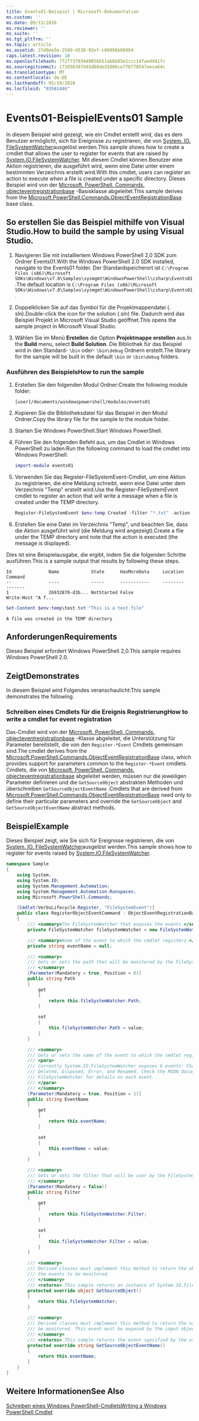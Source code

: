 ```yaml
---
title: Events01-Beispiel | Microsoft-Dokumentation
ms.custom: ''
ms.date: 09/13/2016
ms.reviewer: ''
ms.suite: ''
ms.tgt_pltfrm: ''
ms.topic: article
ms.assetid: 27d0ee5e-2589-4530-92ef-c09996b80994
caps.latest.revision: 10
ms.openlocfilehash: 772f73793449856651ab6b03e1ccc14faed941fc
ms.sourcegitcommit: 173556307d45d88de31086ce776770547eece64c
ms.translationtype: MT
ms.contentlocale: de-DE
ms.lasthandoff: 05/19/2020
ms.locfileid: "83561446"
---
```

# <a name="events01-sample"></a><span data-ttu-id="fb8a4-102">Events01-Beispiel</span><span class="sxs-lookup"><span data-stu-id="fb8a4-102">Events01 Sample</span></span>

<span data-ttu-id="fb8a4-103">In diesem Beispiel wird gezeigt, wie ein Cmdlet erstellt wird, das es dem Benutzer ermöglicht, sich für Ereignisse zu registrieren, die von [System. IO. FileSystemWatcher](/dotnet/api/System.IO.FileSystemWatcher)ausgelöst werden.</span><span class="sxs-lookup"><span data-stu-id="fb8a4-103">This sample shows how to create a cmdlet that allows the user to register for events that are raised by [System.IO.FileSystemWatcher](/dotnet/api/System.IO.FileSystemWatcher).</span></span>
<span data-ttu-id="fb8a4-104">Mit diesem Cmdlet können Benutzer eine Aktion registrieren, die ausgeführt wird, wenn eine Datei unter einem bestimmten Verzeichnis erstellt wird.</span><span class="sxs-lookup"><span data-stu-id="fb8a4-104">With this cmdlet, users can register an action to execute when a file is created under a specific directory.</span></span>
<span data-ttu-id="fb8a4-105">Dieses Beispiel wird von der [Microsoft. PowerShell. Commands. objecteventregistrationbase](/dotnet/api/Microsoft.PowerShell.Commands.ObjectEventRegistrationBase) -Basisklasse abgeleitet.</span><span class="sxs-lookup"><span data-stu-id="fb8a4-105">This sample derives from the [Microsoft.PowerShell.Commands.ObjectEventRegistrationBase](/dotnet/api/Microsoft.PowerShell.Commands.ObjectEventRegistrationBase) base class.</span></span>

## <a name="how-to-build-the-sample-by-using-visual-studio"></a><span data-ttu-id="fb8a4-106">So erstellen Sie das Beispiel mithilfe von Visual Studio.</span><span class="sxs-lookup"><span data-stu-id="fb8a4-106">How to build the sample by using Visual Studio.</span></span>

1. <span data-ttu-id="fb8a4-107">Navigieren Sie mit installiertem Windows PowerShell 2,0 SDK zum Ordner Events01.</span><span class="sxs-lookup"><span data-stu-id="fb8a4-107">With the Windows PowerShell 2.0 SDK installed, navigate to the Events01 folder.</span></span>
   <span data-ttu-id="fb8a4-108">Der Standardspeicherort ist `C:\Program Files (x86)\Microsoft SDKs\Windows\v7.0\Samples\sysmgmt\WindowsPowerShell\csharp\Events01`.</span><span class="sxs-lookup"><span data-stu-id="fb8a4-108">The default location is `C:\Program Files (x86)\Microsoft SDKs\Windows\v7.0\Samples\sysmgmt\WindowsPowerShell\csharp\Events01`.</span></span>

2. <span data-ttu-id="fb8a4-109">Doppelklicken Sie auf das Symbol für die Projektmappendatei (. sln).</span><span class="sxs-lookup"><span data-stu-id="fb8a4-109">Double-click the icon for the solution (.sln) file.</span></span>
   <span data-ttu-id="fb8a4-110">Dadurch wird das Beispiel Projekt in Microsoft Visual Studio geöffnet.</span><span class="sxs-lookup"><span data-stu-id="fb8a4-110">This opens the sample project in Microsoft Visual Studio.</span></span>

3. <span data-ttu-id="fb8a4-111">Wählen Sie im Menü **Erstellen** die Option **Projektmappe erstellen** aus.</span><span class="sxs-lookup"><span data-stu-id="fb8a4-111">In the **Build** menu, select **Build Solution**.</span></span>
   <span data-ttu-id="fb8a4-112">Die Bibliothek für das Beispiel wird in den Standard- `\bin` oder- `\bin\debug` Ordnern erstellt.</span><span class="sxs-lookup"><span data-stu-id="fb8a4-112">The library for the sample will be built in the default `\bin` or `\bin\debug` folders.</span></span>

### <a name="how-to-run-the-sample"></a><span data-ttu-id="fb8a4-113">Ausführen des Beispiels</span><span class="sxs-lookup"><span data-stu-id="fb8a4-113">How to run the sample</span></span>

1. <span data-ttu-id="fb8a4-114">Erstellen Sie den folgenden Modul Ordner:</span><span class="sxs-lookup"><span data-stu-id="fb8a4-114">Create the following module folder:</span></span>

    `[user]/documents/windowspowershell/modules/events01`

2. <span data-ttu-id="fb8a4-115">Kopieren Sie die Bibliotheksdatei für das Beispiel in den Modul Ordner.</span><span class="sxs-lookup"><span data-stu-id="fb8a4-115">Copy the library file for the sample to the module folder.</span></span>

3. <span data-ttu-id="fb8a4-116">Starten Sie Windows PowerShell.</span><span class="sxs-lookup"><span data-stu-id="fb8a4-116">Start Windows PowerShell.</span></span>

4. <span data-ttu-id="fb8a4-117">Führen Sie den folgenden Befehl aus, um das Cmdlet in Windows PowerShell zu laden:</span><span class="sxs-lookup"><span data-stu-id="fb8a4-117">Run the following command to load the cmdlet into Windows PowerShell:</span></span>

    ```powershell
    import-module events01
    ```

5. <span data-ttu-id="fb8a4-118">Verwenden Sie das Register-FileSystemEvent-Cmdlet, um eine Aktion zu registrieren, die eine Meldung schreibt, wenn eine Datei unter dem Verzeichnis "Temp" erstellt wird.</span><span class="sxs-lookup"><span data-stu-id="fb8a4-118">Use the Register-FileSystemEvent cmdlet to register an action that will write a message when a file is created under the TEMP directory.</span></span>

    ```powershell
    Register-FileSystemEvent $env:temp Created -filter "*.txt" -action { Write-Host "A file was created in the TEMP directory" }
    ```

6. <span data-ttu-id="fb8a4-119">Erstellen Sie eine Datei im Verzeichnis "Temp", und beachten Sie, dass die Aktion ausgeführt wird (die Meldung wird angezeigt).</span><span class="sxs-lookup"><span data-stu-id="fb8a4-119">Create a file under the TEMP directory and note that the action is executed (the message is displayed).</span></span>

<span data-ttu-id="fb8a4-120">Dies ist eine Beispielausgabe, die ergibt, indem Sie die folgenden Schritte ausführen.</span><span class="sxs-lookup"><span data-stu-id="fb8a4-120">This is a sample output that results by following these steps.</span></span>

```output
Id              Name            State      HasMoreData     Location             Command
--              ----            -----      -----------     --------             -------
1               26932870-d3b... NotStarted False                                 Write-Host "A f...

```

```powershell
Set-Content $env:temp\test.txt "This is a test file"
```

```output
A file was created in the TEMP directory
```

## <a name="requirements"></a><span data-ttu-id="fb8a4-121">Anforderungen</span><span class="sxs-lookup"><span data-stu-id="fb8a4-121">Requirements</span></span>

<span data-ttu-id="fb8a4-122">Dieses Beispiel erfordert Windows PowerShell 2,0.</span><span class="sxs-lookup"><span data-stu-id="fb8a4-122">This sample requires Windows PowerShell 2.0.</span></span>

## <a name="demonstrates"></a><span data-ttu-id="fb8a4-123">Zeigt</span><span class="sxs-lookup"><span data-stu-id="fb8a4-123">Demonstrates</span></span>

<span data-ttu-id="fb8a4-124">In diesem Beispiel wird Folgendes veranschaulicht:</span><span class="sxs-lookup"><span data-stu-id="fb8a4-124">This sample demonstrates the following.</span></span>

### <a name="how-to-write-a-cmdlet-for-event-registration"></a><span data-ttu-id="fb8a4-125">Schreiben eines Cmdlets für die Ereignis Registrierung</span><span class="sxs-lookup"><span data-stu-id="fb8a4-125">How to write a cmdlet for event registration</span></span>

<span data-ttu-id="fb8a4-126">Das-Cmdlet wird von der [Microsoft. PowerShell. Commands. objecteventregistrationbase](/dotnet/api/Microsoft.PowerShell.Commands.ObjectEventRegistrationBase) -Klasse abgeleitet, die Unterstützung für Parameter bereitstellt, die von den `Register-*Event` Cmdlets gemeinsam sind.</span><span class="sxs-lookup"><span data-stu-id="fb8a4-126">The cmdlet derives from the [Microsoft.PowerShell.Commands.ObjectEventRegistrationBase](/dotnet/api/Microsoft.PowerShell.Commands.ObjectEventRegistrationBase) class, which provides support for parameters common to the `Register-*Event` cmdlets.</span></span>
<span data-ttu-id="fb8a4-127">Cmdlets, die von [Microsoft. PowerShell. Commands. objecteventregistrationbase](/dotnet/api/Microsoft.PowerShell.Commands.ObjectEventRegistrationBase) abgeleitet werden, müssen nur die jeweiligen Parameter definieren und die `GetSourceObject` abstrakten Methoden und überschreiben `GetSourceObjectEventName` .</span><span class="sxs-lookup"><span data-stu-id="fb8a4-127">Cmdlets that are derived from [Microsoft.PowerShell.Commands.ObjectEventRegistrationBase](/dotnet/api/Microsoft.PowerShell.Commands.ObjectEventRegistrationBase) need only to define their particular parameters and override the `GetSourceObject` and `GetSourceObjectEventName` abstract methods.</span></span>

## <a name="example"></a><span data-ttu-id="fb8a4-128">Beispiel</span><span class="sxs-lookup"><span data-stu-id="fb8a4-128">Example</span></span>

<span data-ttu-id="fb8a4-129">Dieses Beispiel zeigt, wie Sie sich für Ereignisse registrieren, die von [System. IO. FileSystemWatcher](/dotnet/api/System.IO.FileSystemWatcher)ausgelöst werden.</span><span class="sxs-lookup"><span data-stu-id="fb8a4-129">This sample shows how to register for events raised by [System.IO.FileSystemWatcher](/dotnet/api/System.IO.FileSystemWatcher).</span></span>

```csharp
namespace Sample
{
    using System;
    using System.IO;
    using System.Management.Automation;
    using System.Management.Automation.Runspaces;
    using Microsoft.PowerShell.Commands;

    [Cmdlet(VerbsLifecycle.Register, "FileSystemEvent")]
    public class RegisterObjectEventCommand : ObjectEventRegistrationBase
    {
        /// <summary>The FileSystemWatcher that exposes the events.</summary>
        private FileSystemWatcher fileSystemWatcher = new FileSystemWatcher();

        /// <summary>Name of the event to which the cmdlet registers.</summary>
        private string eventName = null;

        /// <summary>
        /// Gets or sets the path that will be monitored by the FileSystemWatcher.
        /// </summary>
        [Parameter(Mandatory = true, Position = 0)]
        public string Path
        {
            get
            {
                return this.fileSystemWatcher.Path;
            }

            set
            {
                this.fileSystemWatcher.Path = value;
            }
        }

        /// <summary>
        /// Gets or sets the name of the event to which the cmdlet registers.
        /// <para>
        /// Currently System.IO.FileSystemWatcher exposes 6 events: Changed, Created,
        /// Deleted, Disposed, Error, and Renamed. Check the MSDN documentation of
        /// FileSystemWatcher for details on each event.
        /// </para>
        /// </summary>
        [Parameter(Mandatory = true, Position = 1)]
        public string EventName
        {
            get
            {
                return this.eventName;
            }

            set
            {
                this.eventName = value;
            }
        }

        /// <summary>
        /// Gets or sets the filter that will be user by the FileSystemWatcher.
        /// </summary>
        [Parameter(Mandatory = false)]
        public string Filter
        {
            get
            {
                return this.fileSystemWatcher.Filter;
            }

            set
            {
                this.fileSystemWatcher.Filter = value;
            }
        }

        /// <summary>
        /// Derived classes must implement this method to return the object that generates
        /// the events to be monitored.
        /// </summary>
        /// <returns> This sample returns an instance of System.IO.FileSystemWatcher</returns>
        protected override object GetSourceObject()
        {
            return this.fileSystemWatcher;
        }

        /// <summary>
        /// Derived classes must implement this method to return the name of the event to
        /// be monitored. This event must be exposed by the input object.
        /// </summary>
        /// <returns> This sample returns the event specified by the user with the -EventName parameter.</returns>
        protected override string GetSourceObjectEventName()
        {
            return this.eventName;
        }
    }
}
```

## <a name="see-also"></a><span data-ttu-id="fb8a4-130">Weitere Informationen</span><span class="sxs-lookup"><span data-stu-id="fb8a4-130">See Also</span></span>

[<span data-ttu-id="fb8a4-131">Schreiben eines Windows PowerShell-Cmdlets</span><span class="sxs-lookup"><span data-stu-id="fb8a4-131">Writing a Windows PowerShell Cmdlet</span></span>](writing-a-windows-powershell-cmdlet.md)
